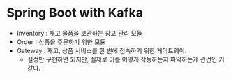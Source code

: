 # Spring Boot with Kafka

- Inventory : 재고 물품을 보관하는 창고 관리 모듈
- Order : 상품을 주문하기 위한 모듈
- Gateway : 재고, 상품 서비스를 한 번에 접속하기 위한 게이트웨이.
  - 설정만 구현하면 되지만, 실제로 이를 어떻게 작동하는지 파악하는게 관건인 거 같다.